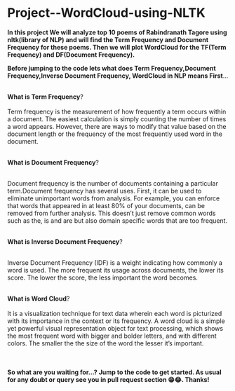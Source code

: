 # Project--WordCloud-using-NLTK


<table>
  
**In this project We will analyze top 10 poems of Rabindranath Tagore using nltk(library of NLP) and will find the Term Frequency and Document Frequency for these poems. Then we will plot WordCloud for the TF(Term Frequency) and DF(Document Frequency).**


**Before jumping to the code lets what does Term Frequency,Document Frequency,Inverse Document Frequency, WordCloud in NLP means First**...<br></br>


**What is Term Frequency**?<br></br>
Term frequency is the measurement of how frequently a term occurs within a document. The easiest calculation is simply counting the number of times a word appears. However, there are ways to modify that value based on the document length or the frequency of the most frequently used word in the document.<br></br>


**What is Document Frequency**?<br></br>

Document frequency is the number of documents containing a particular term.Document frequency has several uses. First, it can be used to eliminate unimportant words from analysis. For example, you can enforce that words that appeared in at least 80% of your documents, can be removed from further analysis. This doesn’t just remove common words such as the, is and are but also domain specific words that are too frequent.<br></br>


**What is Inverse Document Frequency**?<br></br>

Inverse Document Frequency (IDF) is a weight indicating how commonly a word is used. The more frequent its usage across documents, the lower its score. The lower the score, the less important the word becomes.<br></br>

**What is Word Cloud**?<br></br>
It is a visualization technique for text data wherein each word is picturized with its importance in the context or its frequency. A word cloud is a simple yet powerful visual representation object for text processing, which shows the most frequent word with bigger and bolder letters, and with different colors. The smaller the the size of the word the lesser it’s important.<br></br>


</table>

**So what are you waiting for...? Jump to the code to get started. As usual for any doubt or query see you in pull request section 😁😂. Thanks!**



